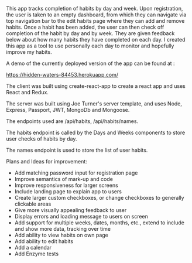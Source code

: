 


This app tracks completion of habits by day and week. Upon registration, the user is taken to an empty dashboard, from which they can navigate via top navigation bar to the edit habits page where they can add and remove habits. Once a habit has been added, the user can then check off completion of the habit by day and by week. They are given feedback below about how many habits they have completed on each day. I created this app as a tool to use personally each day to monitor and hopefully improve my habits.


A demo of the currently deployed version of the app can be found at :

https://hidden-waters-84453.herokuapp.com/

The client was built using create-react-app to create a react app and uses React and Redux.

The server was built using Joe Turner's server template, and uses Node, Express, Passport, JWT, MongoDb and Mongoose.

The endpoints used are /api/habits, /api/habits/names.

The habits endpoint is called by the Days and Weeks components to store user checks of habits by day.

The names endpoint is used to store the list of user habits.

Plans and Ideas for improvement:

- Add matching password input for registration page
- Improve semantics of mark-up and code
- Improve responsiveness for larger screens
- Include landing page to explain app to users
- Create larger custom checkboxes, or change checkboxes to generally clickable areas
- Give more visually appealing feedback to user 
- Display errors and loading message to users on screen
- Add support for multiple weeks, dates, months, etc., extend to include and show more data, tracking over time
- Add ability to view habits on own page
- Add ability to edit habits
- Add a calendar
- Add Enzyme tests



